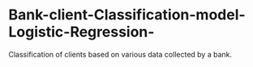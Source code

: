 # Bank-client-Classification-model-Logistic-Regression-
 
 Classification of clients based on various data collected by a bank.
